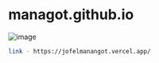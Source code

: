 # managot.github.io
![image](https://github.com/user-attachments/assets/9352820e-7d10-4cae-bba2-cb31e11b7339)

```sh
link - https://jofelmanangot.vercel.app/
```
